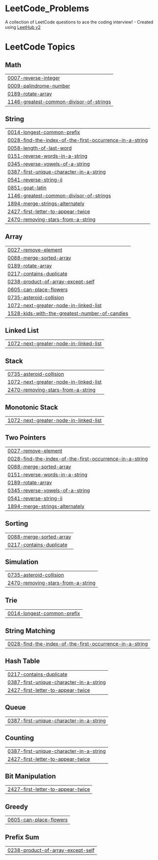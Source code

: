 # LeetCode_Problems
A collection of LeetCode questions to ace the coding interview! - Created using [LeetHub v2](https://github.com/arunbhardwaj/LeetHub-2.0)

<!---LeetCode Topics Start-->
# LeetCode Topics
## Math
|  |
| ------- |
| [0007-reverse-integer](https://github.com/SAN-sia305/LeetCode_Problems/tree/master/0007-reverse-integer) |
| [0009-palindrome-number](https://github.com/SAN-sia305/LeetCode_Problems/tree/master/0009-palindrome-number) |
| [0189-rotate-array](https://github.com/SAN-sia305/LeetCode_Problems/tree/master/0189-rotate-array) |
| [1146-greatest-common-divisor-of-strings](https://github.com/SAN-sia305/LeetCode_Problems/tree/master/1146-greatest-common-divisor-of-strings) |
## String
|  |
| ------- |
| [0014-longest-common-prefix](https://github.com/SAN-sia305/LeetCode_Problems/tree/master/0014-longest-common-prefix) |
| [0028-find-the-index-of-the-first-occurrence-in-a-string](https://github.com/SAN-sia305/LeetCode_Problems/tree/master/0028-find-the-index-of-the-first-occurrence-in-a-string) |
| [0058-length-of-last-word](https://github.com/SAN-sia305/LeetCode_Problems/tree/master/0058-length-of-last-word) |
| [0151-reverse-words-in-a-string](https://github.com/SAN-sia305/LeetCode_Problems/tree/master/0151-reverse-words-in-a-string) |
| [0345-reverse-vowels-of-a-string](https://github.com/SAN-sia305/LeetCode_Problems/tree/master/0345-reverse-vowels-of-a-string) |
| [0387-first-unique-character-in-a-string](https://github.com/SAN-sia305/LeetCode_Problems/tree/master/0387-first-unique-character-in-a-string) |
| [0541-reverse-string-ii](https://github.com/SAN-sia305/LeetCode_Problems/tree/master/0541-reverse-string-ii) |
| [0851-goat-latin](https://github.com/SAN-sia305/LeetCode_Problems/tree/master/0851-goat-latin) |
| [1146-greatest-common-divisor-of-strings](https://github.com/SAN-sia305/LeetCode_Problems/tree/master/1146-greatest-common-divisor-of-strings) |
| [1894-merge-strings-alternately](https://github.com/SAN-sia305/LeetCode_Problems/tree/master/1894-merge-strings-alternately) |
| [2427-first-letter-to-appear-twice](https://github.com/SAN-sia305/LeetCode_Problems/tree/master/2427-first-letter-to-appear-twice) |
| [2470-removing-stars-from-a-string](https://github.com/SAN-sia305/LeetCode_Problems/tree/master/2470-removing-stars-from-a-string) |
## Array
|  |
| ------- |
| [0027-remove-element](https://github.com/SAN-sia305/LeetCode_Problems/tree/master/0027-remove-element) |
| [0088-merge-sorted-array](https://github.com/SAN-sia305/LeetCode_Problems/tree/master/0088-merge-sorted-array) |
| [0189-rotate-array](https://github.com/SAN-sia305/LeetCode_Problems/tree/master/0189-rotate-array) |
| [0217-contains-duplicate](https://github.com/SAN-sia305/LeetCode_Problems/tree/master/0217-contains-duplicate) |
| [0238-product-of-array-except-self](https://github.com/SAN-sia305/LeetCode_Problems/tree/master/0238-product-of-array-except-self) |
| [0605-can-place-flowers](https://github.com/SAN-sia305/LeetCode_Problems/tree/master/0605-can-place-flowers) |
| [0735-asteroid-collision](https://github.com/SAN-sia305/LeetCode_Problems/tree/master/0735-asteroid-collision) |
| [1072-next-greater-node-in-linked-list](https://github.com/SAN-sia305/LeetCode_Problems/tree/master/1072-next-greater-node-in-linked-list) |
| [1528-kids-with-the-greatest-number-of-candies](https://github.com/SAN-sia305/LeetCode_Problems/tree/master/1528-kids-with-the-greatest-number-of-candies) |
## Linked List
|  |
| ------- |
| [1072-next-greater-node-in-linked-list](https://github.com/SAN-sia305/LeetCode_Problems/tree/master/1072-next-greater-node-in-linked-list) |
## Stack
|  |
| ------- |
| [0735-asteroid-collision](https://github.com/SAN-sia305/LeetCode_Problems/tree/master/0735-asteroid-collision) |
| [1072-next-greater-node-in-linked-list](https://github.com/SAN-sia305/LeetCode_Problems/tree/master/1072-next-greater-node-in-linked-list) |
| [2470-removing-stars-from-a-string](https://github.com/SAN-sia305/LeetCode_Problems/tree/master/2470-removing-stars-from-a-string) |
## Monotonic Stack
|  |
| ------- |
| [1072-next-greater-node-in-linked-list](https://github.com/SAN-sia305/LeetCode_Problems/tree/master/1072-next-greater-node-in-linked-list) |
## Two Pointers
|  |
| ------- |
| [0027-remove-element](https://github.com/SAN-sia305/LeetCode_Problems/tree/master/0027-remove-element) |
| [0028-find-the-index-of-the-first-occurrence-in-a-string](https://github.com/SAN-sia305/LeetCode_Problems/tree/master/0028-find-the-index-of-the-first-occurrence-in-a-string) |
| [0088-merge-sorted-array](https://github.com/SAN-sia305/LeetCode_Problems/tree/master/0088-merge-sorted-array) |
| [0151-reverse-words-in-a-string](https://github.com/SAN-sia305/LeetCode_Problems/tree/master/0151-reverse-words-in-a-string) |
| [0189-rotate-array](https://github.com/SAN-sia305/LeetCode_Problems/tree/master/0189-rotate-array) |
| [0345-reverse-vowels-of-a-string](https://github.com/SAN-sia305/LeetCode_Problems/tree/master/0345-reverse-vowels-of-a-string) |
| [0541-reverse-string-ii](https://github.com/SAN-sia305/LeetCode_Problems/tree/master/0541-reverse-string-ii) |
| [1894-merge-strings-alternately](https://github.com/SAN-sia305/LeetCode_Problems/tree/master/1894-merge-strings-alternately) |
## Sorting
|  |
| ------- |
| [0088-merge-sorted-array](https://github.com/SAN-sia305/LeetCode_Problems/tree/master/0088-merge-sorted-array) |
| [0217-contains-duplicate](https://github.com/SAN-sia305/LeetCode_Problems/tree/master/0217-contains-duplicate) |
## Simulation
|  |
| ------- |
| [0735-asteroid-collision](https://github.com/SAN-sia305/LeetCode_Problems/tree/master/0735-asteroid-collision) |
| [2470-removing-stars-from-a-string](https://github.com/SAN-sia305/LeetCode_Problems/tree/master/2470-removing-stars-from-a-string) |
## Trie
|  |
| ------- |
| [0014-longest-common-prefix](https://github.com/SAN-sia305/LeetCode_Problems/tree/master/0014-longest-common-prefix) |
## String Matching
|  |
| ------- |
| [0028-find-the-index-of-the-first-occurrence-in-a-string](https://github.com/SAN-sia305/LeetCode_Problems/tree/master/0028-find-the-index-of-the-first-occurrence-in-a-string) |
## Hash Table
|  |
| ------- |
| [0217-contains-duplicate](https://github.com/SAN-sia305/LeetCode_Problems/tree/master/0217-contains-duplicate) |
| [0387-first-unique-character-in-a-string](https://github.com/SAN-sia305/LeetCode_Problems/tree/master/0387-first-unique-character-in-a-string) |
| [2427-first-letter-to-appear-twice](https://github.com/SAN-sia305/LeetCode_Problems/tree/master/2427-first-letter-to-appear-twice) |
## Queue
|  |
| ------- |
| [0387-first-unique-character-in-a-string](https://github.com/SAN-sia305/LeetCode_Problems/tree/master/0387-first-unique-character-in-a-string) |
## Counting
|  |
| ------- |
| [0387-first-unique-character-in-a-string](https://github.com/SAN-sia305/LeetCode_Problems/tree/master/0387-first-unique-character-in-a-string) |
| [2427-first-letter-to-appear-twice](https://github.com/SAN-sia305/LeetCode_Problems/tree/master/2427-first-letter-to-appear-twice) |
## Bit Manipulation
|  |
| ------- |
| [2427-first-letter-to-appear-twice](https://github.com/SAN-sia305/LeetCode_Problems/tree/master/2427-first-letter-to-appear-twice) |
## Greedy
|  |
| ------- |
| [0605-can-place-flowers](https://github.com/SAN-sia305/LeetCode_Problems/tree/master/0605-can-place-flowers) |
## Prefix Sum
|  |
| ------- |
| [0238-product-of-array-except-self](https://github.com/SAN-sia305/LeetCode_Problems/tree/master/0238-product-of-array-except-self) |
<!---LeetCode Topics End-->